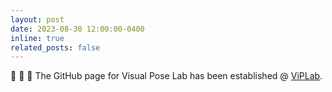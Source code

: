```yaml
---
layout: post
date: 2023-08-30 12:00:00-0400
inline: true
related_posts: false
---
```


:tada: :tada: :tada: The GitHub page for Visual Pose Lab has been established @ [ViPLab](https://github.com/Visual-Pose-Lab).